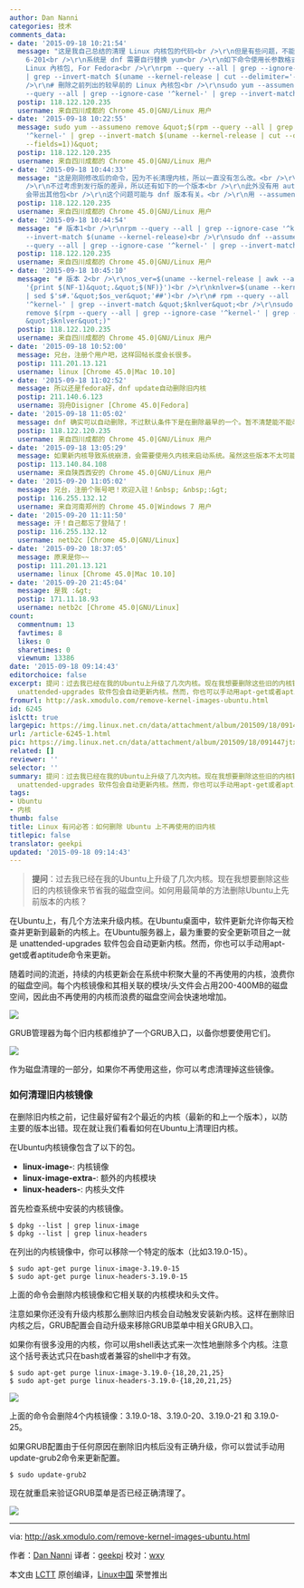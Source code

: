 ```yaml
---
author: Dan Nanni
categories: 技术
comments_data:
- date: '2015-09-18 10:21:54'
  message: "这是我自己总结的清理 Linux 内核包的代码<br />\r\n但是有些问题，不能识别内核的子版本，需要手动修改一下。比如没有识别内核版本中的
    6-201<br />\r\n系统是 dnf 需要自行替换 yum<br />\r\n如下命令使用长参数格式<br />\r\n<br />\r\n# 列出较早版本的
    Linux 內核包, For Fedora<br />\r\nrpm --query --all | grep --ignore-case '^kernel-'
    | grep --invert-match $(uname --kernel-release | cut --delimiter='-' --fields=1)<br
    />\r\n# 刪除之前列出的较早前的 Linux 內核包<br />\r\nsudo yum --assumeno remove &quot;$(rpm
    --query --all | grep --ignore-case '^kernel-' | grep --invert-match $(uname --"
  postip: 118.122.120.235
  username: 来自四川成都的 Chrome 45.0|GNU/Linux 用户
- date: '2015-09-18 10:22:55'
  message: sudo yum --assumeno remove &quot;$(rpm --query --all | grep --ignore-case
    '^kernel-' | grep --invert-match $(uname --kernel-release | cut --delimiter='-'
    --fields=1))&quot;
  postip: 118.122.120.235
  username: 来自四川成都的 Chrome 45.0|GNU/Linux 用户
- date: '2015-09-18 10:44:33'
  message: "这是刚刚修改后的命令，因为不长清理内核，所以一直没有怎么改。<br />\r\n这次是直接用 uname 返回的内核版本，没有做任何截取。<br
    />\r\n不过考虑到发行版的差异，所以还有如下的一个版本<br />\r\n此外没有用 autoremove，是因为之前发现如果用 autoremove
    会带出其他包<br />\r\n这个问题可能与 dnf 版本有关。<br />\r\n用 --assumeno 是防止意外删除，仅展示命令要执行什么。"
  postip: 118.122.120.235
  username: 来自四川成都的 Chrome 45.0|GNU/Linux 用户
- date: '2015-09-18 10:44:54'
  message: "# 版本1<br />\r\nrpm --query --all | grep --ignore-case '^kernel-' | grep
    --invert-match $(uname --kernel-release)<br />\r\nsudo dnf --assumeno remove $(rpm
    --query --all | grep --ignore-case '^kernel-' | grep --invert-match $(uname --kernel-release))"
  postip: 118.122.120.235
  username: 来自四川成都的 Chrome 45.0|GNU/Linux 用户
- date: '2015-09-18 10:45:10'
  message: "# 版本 2<br />\r\nos_ver=$(uname --kernel-release | awk --assign FS='.'
    '{print $(NF-1)&quot;.&quot;$(NF)}')<br />\r\nknlver=$(uname --kernel-release
    | sed $'s#.'&quot;$os_ver&quot;'##')<br />\r\n# rpm --query --all | grep --ignore-case
    '^kernel-' | grep --invert-match &quot;$knlver&quot;<br />\r\nsudo dnf --assumeno
    remove $(rpm --query --all | grep --ignore-case '^kernel-' | grep --invert-match
    &quot;$knlver&quot;)"
  postip: 118.122.120.235
  username: 来自四川成都的 Chrome 45.0|GNU/Linux 用户
- date: '2015-09-18 10:52:00'
  message: 兄台，注册个用户吧，这样回帖长度会长很多。
  postip: 111.201.13.121
  username: linux [Chrome 45.0|Mac 10.10]
- date: '2015-09-18 11:02:52'
  message: 所以还是fedora好，dnf update自动删除旧内核
  postip: 211.140.6.123
  username: 羽舟Disigner [Chrome 45.0|Fedora]
- date: '2015-09-18 11:05:02'
  message: dnf 确实可以自动删除，不过默认条件下是在删除最早的一个。暂不清楚能不能改成在一定时间后删除所有老的内核。
  postip: 118.122.120.235
  username: 来自四川成都的 Chrome 45.0|GNU/Linux 用户
- date: '2015-09-18 13:05:29'
  message: 如果新内核导致系统崩溃，会需要使用久内核来启动系统。虽然这些版本不太可能会发生这么严重的错误，但是可能还是存在的。起码得留一个能够稳定的久内核
  postip: 113.140.84.108
  username: 来自陕西西安的 Chrome 45.0|GNU/Linux 用户
- date: '2015-09-20 11:05:02'
  message: 兄台，注册个账号吧！欢迎入驻！&nbsp; &nbsp;:&gt;
  postip: 116.255.132.12
  username: 来自河南郑州的 Chrome 45.0|Windows 7 用户
- date: '2015-09-20 11:11:50'
  message: 汗！自己都忘了登陆了！
  postip: 116.255.132.12
  username: netb2c [Chrome 45.0|GNU/Linux]
- date: '2015-09-20 18:37:05'
  message: 原来是你~~
  postip: 111.201.13.121
  username: linux [Chrome 45.0|Mac 10.10]
- date: '2015-09-20 21:45:04'
  message: 是我 :&gt;
  postip: 171.11.18.93
  username: netb2c [Chrome 45.0|GNU/Linux]
count:
  commentnum: 13
  favtimes: 8
  likes: 0
  sharetimes: 0
  viewnum: 13386
date: '2015-09-18 09:14:43'
editorchoice: false
excerpt: 提问：过去我已经在我的Ubuntu上升级了几次内核。现在我想要删除这些旧的内核镜像来节省我的磁盘空间。如何用最简单的方法删除Ubuntu上先前版本的内核？  在Ubuntu上，有几个方法来升级内核。在Ubuntu桌面中，软件更新允许你每天检查并更新到最新的内核上。在Ubuntu服务器上，最为重要的安全更新项目之一就是
  unattended-upgrades 软件包会自动更新内核。然而，你也可以手动用apt-get或者aptitude命令来更新。 随着时间的流逝，持续的内核更新会在系统中积聚大量的不再使用的内核，浪费你的磁盘空间。每个内核镜像和其相关联的模块/头文件
fromurl: http://ask.xmodulo.com/remove-kernel-images-ubuntu.html
id: 6245
islctt: true
largepic: https://img.linux.net.cn/data/attachment/album/201509/18/091447jtx4rf8o2f5y4o96.jpg
url: /article-6245-1.html
pic: https://img.linux.net.cn/data/attachment/album/201509/18/091447jtx4rf8o2f5y4o96.jpg.thumb.jpg
related: []
reviewer: ''
selector: ''
summary: 提问：过去我已经在我的Ubuntu上升级了几次内核。现在我想要删除这些旧的内核镜像来节省我的磁盘空间。如何用最简单的方法删除Ubuntu上先前版本的内核？  在Ubuntu上，有几个方法来升级内核。在Ubuntu桌面中，软件更新允许你每天检查并更新到最新的内核上。在Ubuntu服务器上，最为重要的安全更新项目之一就是
  unattended-upgrades 软件包会自动更新内核。然而，你也可以手动用apt-get或者aptitude命令来更新。 随着时间的流逝，持续的内核更新会在系统中积聚大量的不再使用的内核，浪费你的磁盘空间。每个内核镜像和其相关联的模块/头文件
tags:
- Ubuntu
- 内核
thumb: false
title: Linux 有问必答：如何删除 Ubuntu 上不再使用的旧内核
titlepic: false
translator: geekpi
updated: '2015-09-18 09:14:43'
---
```



> 
> **提问**：过去我已经在我的Ubuntu上升级了几次内核。现在我想要删除这些旧的内核镜像来节省我的磁盘空间。如何用最简单的方法删除Ubuntu上先前版本的内核？
> 
> 
> 


在Ubuntu上，有几个方法来升级内核。在Ubuntu桌面中，软件更新允许你每天检查并更新到最新的内核上。在Ubuntu服务器上，最为重要的安全更新项目之一就是 unattended-upgrades 软件包会自动更新内核。然而，你也可以手动用apt-get或者aptitude命令来更新。


随着时间的流逝，持续的内核更新会在系统中积聚大量的不再使用的内核，浪费你的磁盘空间。每个内核镜像和其相关联的模块/头文件会占用200-400MB的磁盘空间，因此由不再使用的内核而浪费的磁盘空间会快速地增加。


![](/data/attachment/album/201509/18/091447jtx4rf8o2f5y4o96.jpg)


GRUB管理器为每个旧内核都维护了一个GRUB入口，以备你想要使用它们。


![](/data/attachment/album/201509/18/091455qvnp7gyjf14lwojw.jpg)


作为磁盘清理的一部分，如果你不再使用这些，你可以考虑清理掉这些镜像。


### 如何清理旧内核镜像


在删除旧内核之前，记住最好留有2个最近的内核（最新的和上一个版本），以防主要的版本出错。现在就让我们看看如何在Ubuntu上清理旧内核。


在Ubuntu内核镜像包含了以下的包。


* **linux-image-**: 内核镜像
* **linux-image-extra-**: 额外的内核模块
* **linux-headers-**: 内核头文件


首先检查系统中安装的内核镜像。



```
$ dpkg --list | grep linux-image
$ dpkg --list | grep linux-headers

```

在列出的内核镜像中，你可以移除一个特定的版本（比如3.19.0-15）。



```
$ sudo apt-get purge linux-image-3.19.0-15
$ sudo apt-get purge linux-headers-3.19.0-15

```

上面的命令会删除内核镜像和它相关联的内核模块和头文件。


注意如果你还没有升级内核那么删除旧内核会自动触发安装新内核。这样在删除旧内核之后，GRUB配置会自动升级来移除GRUB菜单中相关GRUB入口。


如果你有很多没用的内核，你可以用shell表达式来一次性地删除多个内核。注意这个括号表达式只在bash或者兼容的shell中才有效。



```
$ sudo apt-get purge linux-image-3.19.0-{18,20,21,25}
$ sudo apt-get purge linux-headers-3.19.0-{18,20,21,25}

```

![](/data/attachment/album/201509/18/091544qutw3pzp1ww9whtt.jpg)


上面的命令会删除4个内核镜像：3.19.0-18、3.19.0-20、3.19.0-21 和 3.19.0-25。


如果GRUB配置由于任何原因在删除旧内核后没有正确升级，你可以尝试手动用update-grub2命令来更新配置。



```
$ sudo update-grub2

```

现在就重启来验证GRUB菜单是否已经正确清理了。


![](/data/attachment/album/201509/18/091544jbjwrewfbhlbdhaf.jpg)




---


via: <http://ask.xmodulo.com/remove-kernel-images-ubuntu.html>


作者：[Dan Nanni](http://ask.xmodulo.com/author/nanni) 译者：[geekpi](https://github.com/geekpi) 校对：[wxy](https://github.com/wxy)


本文由 [LCTT](https://github.com/LCTT/TranslateProject) 原创编译，[Linux中国](https://linux.cn/) 荣誉推出